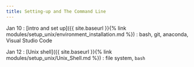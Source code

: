 ```yaml
---
title: Setting-up and The Command Line
---
```




Jan 10
: [intro and set up]({{ site.baseurl }}{% link modules/setup_unix/environment_installation.md %})
  : bash, git, anaconda, Visual Studio Code

Jan 12
: [Unix shell]({{ site.baseurl }}{% link modules/setup_unix/Unix_Shell.md %})
  : file system, `bash`
   


